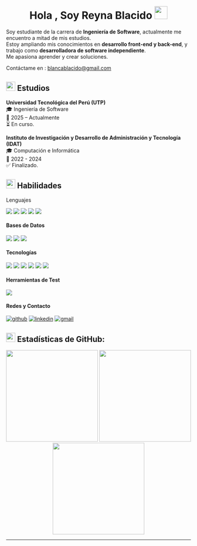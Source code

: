 <h1 align="center"><b>Hola , Soy Reyna Blacido </b><img src="https://media.giphy.com/media/hvRJCLFzcasrR4ia7z/giphy.gif" width="35"></h1>



Soy estudiante de la carrera de **Ingeniería de Software**, actualmente me encuentro a mitad de mis estudios.  
Estoy ampliando mis conocimientos en **desarrollo front-end y back-end**, y trabajo como **desarrolladora de software independiente**.  
Me apasiona aprender y crear soluciones.  

Contáctame en :  <a href="mailto:blancablacido@gmail.com">blancablacido@gmail.com</a>  

<h2>
  <img src="https://media4.giphy.com/media/v1.Y2lkPTc5MGI3NjExY3l0cWxnMHdtc2lsYXV5bG9zMmQ5ZHgya3Jrdjc1Zng0a3NlbnRkbSZlcD12MV9pbnRlcm5hbF9naWZfYnlfaWQmY3Q9cw/pGnNhScvs9Udt1WSkA/giphy.gif" width="25px">
  Estudios
</h2>



**Universidad Tecnológica del Perú (UTP)** <br/>
🎓 Ingeniería de Software<br/>
📅 2025 – Actualmente <br/>
⏳ En curso.  



**Instituto de Investigación y Desarrollo de Administración y Tecnología (IDAT)**<br/>
🎓 Computación e Informática <br/>
📅 2022 - 2024 <br/>
✅ Finalizado. <br/>



<h2><img src="https://media.giphy.com/media/QssGEmpkyEOhBCb7e1/giphy.gif" width="25px">  Habilidades</h2>

<p>Lenguajes</p>
<span> 
  <img src="https://img.shields.io/badge/HTML5-E34F26?style=for-the-badge&logo=html5&logoColor=white">
  <img src="https://img.shields.io/badge/CSS3-1572B6?style=for-the-badge&logo=css3&logoColor=white">
  <img src="https://img.shields.io/badge/JavaScript-F7DF1E?style=for-the-badge&logo=javascript&logoColor=black">
  <img src="https://img.shields.io/badge/TypeScript-3178C6?style=for-the-badge&logo=typescript&logoColor=white">
  <img src="https://img.shields.io/badge/C%23-512BD4?style=for-the-badge&logo=c-sharp&logoColor=white">
</span>  

<h4>Bases de Datos</h4>
<span>
  <img src="https://img.shields.io/badge/PostgreSQL-316192?style=for-the-badge&logo=postgresql&logoColor=white">
  <img src="https://img.shields.io/badge/MySQL-4479A1?style=for-the-badge&logo=mysql&logoColor=white">
  <img src="https://img.shields.io/badge/SQL%20Server-CC2927?style=for-the-badge&logo=microsoftsqlserver&logoColor=white">
</span>  

<h4>Tecnologías</h4>
<span>
  <img src="https://img.shields.io/badge/TailwindCSS-38B2AC?style=for-the-badge&logo=tailwind-css&logoColor=white">
  <img src="https://img.shields.io/badge/Bootstrap-7952B3?style=for-the-badge&logo=bootstrap&logoColor=white">
  <img src="https://img.shields.io/badge/React-20232a?style=for-the-badge&logo=react&logoColor=61DAFB">
  <img src="https://img.shields.io/badge/Next.js-000000?style=for-the-badge&logo=next.js&logoColor=white">
  <img src="https://img.shields.io/badge/Angular19-DD0031?style=for-the-badge&logo=angular&logoColor=white">
  <img src="https://img.shields.io/badge/Notion-000000?style=for-the-badge&logo=notion&logoColor=white">
  
</span>  

<h4>Herramientas de Test</h4>
<span>
  <img src="https://img.shields.io/badge/Postman-FF6C37?style=for-the-badge&logo=postman&logoColor=white">
</span>

<h4> Redes y Contacto</h4>
<p>
<a href="https://github.com/BlackDoubleB" target="_blank"><img alt="github"  src="https://img.shields.io/badge/GitHub-181717?style=for-the-badge&logo=github&logoColor=white"></a>
<a href="http://linkedin.com/in/reynablacidoaparicio" target="_blank"><img  alt="linkedin"  src="https://img.shields.io/badge/LinkedIn-0A66C2?style=for-the-badge&logo=linkedin&logoColor=white"></a>
<a href="mailto:blancablacido@gmail.com" target="_blank"><img  alt="gmail"  src="https://img.shields.io/badge/Gmail-D14836?style=for-the-badge&logo=gmail&logoColor=white"></a>
</p>

<h2><img src="https://media.giphy.com/media/cj87CxfRtrUifF3Ryk/giphy.gif" width="25px">  Estadísticas de GitHub:</h2>  

<div align="center">
 <img src="https://github-readme-stats.vercel.app/api?username=BlackDoubleB&show_icons=true&theme=tokyonight&locale=es&custom_title=Estadísticas%20de%20Reyna" height="250"/>
  <img src="https://github-readme-streak-stats.herokuapp.com/?user=BlackDoubleB&theme=material-palenight" height="250"/>
  <img src="https://github-readme-stats.vercel.app/api/top-langs/?username=BlackDoubleB&layout=compact&theme=tokyonight&hide_border=false" height="250" />

</div>

------


